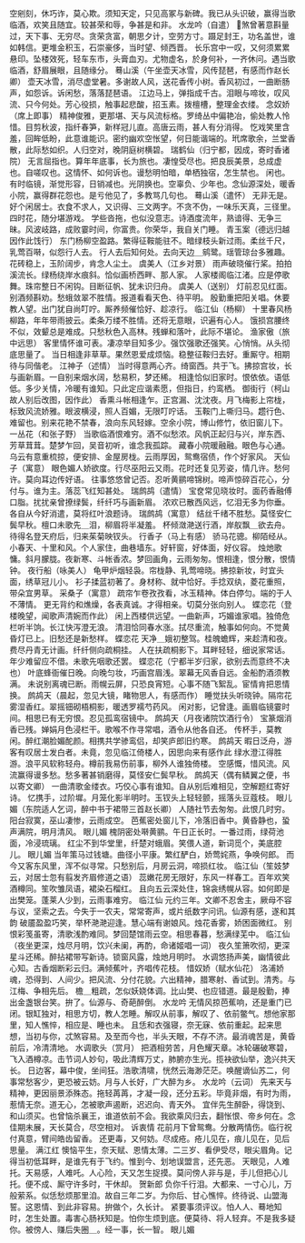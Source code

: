 <!-- { "loadSidebar": true } -->
空剜刻，休巧诈，莫心欺。须知天定，只见高冢与新碑。我已从头识破，赢得当歌临酒，欢笑且随宜。较甚荣和辱，争甚是和非。 
水龙吟（自遣）
煞曾著意斟量过，天下事、无穷尽。贪荣贪富，朝思夕计，空劳方寸。蹑足封王，功名盖世，谁如韩信。更堆金积玉，石崇豪侈，当时望、倾西晋。 
长乐宫中一叹，又何须累累悬印。坠楼效死，轻车东市，头膏血刃。尤物虚名，於身何补，一齐休问。遇当歌临酒，舒眉展眼，且随缘分。 
蓦山溪（午坐壶天冰雪，风传琵琶，有感而作赵长卿）
壶天冰雪，消尽虚堂暑。多谢故人风，送花香传小树。香风初过，一曲断肠声，如怨诉。诉闲愁，落落琵琶语。 
江边马上，弹指成千古。泪眼与啼妆，叹风流、只今何处。芳心役损，触事起悲酸，招玉素。拨檀槽，整理金衣缕。 
念奴娇（席上即事）
精神俊雅，更那堪、天与风流标格。罗绮丛中偏艳冶，偷处教人怜惜。目剪秋波，指纤春笋，新样冠儿直。高唐云雨，甚人有分消得。 
忔戏笑里含羞，回眸低盼，此意谁能识。密约幽欢空怅望，何日能谐端的。玳席歌余，兰堂香散，此际愁如织。人归空对，晚阴庭树横碧。 
瑞鹤仙（归宁都，因成，寄时香诸院）
无言屈指也。算年年底事，长为旅也。凄惶受尽也。把良辰美景，总成虚也。自嗟叹也。这情怀、如何诉也。谩愁明怕暗，单栖独宿，怎生禁也。 
闲也。有时临镜，渐觉形容，日销减也。光阴换也。空辜负、少年也。念仙源深处，暖香小院，赢得群花怨也。是亏他见了，多教骂几句也。 
蓦山溪（遣怀）
无非无是。好个闲居士。衣食不求人，又识得、三文两字。不贪不伪，一味乐天真，三径里。四时花，随分堪游戏。 
学些沓拖，也似没意志。诗酒度流年，熟谙得、无争三昧。风波岐路，成败霎时间，你富贵。你荣华，我自关门睡。 
青玉案（德远归越因作此饯行）
东门杨柳空盈路。繁得征鞍能驻不。暗绿枝头新过雨。柔丝千尺，乳莺百啭，似怨行人去。 
行人去后知何处。去向天边＿鹓鹭。瑶管琼台多雅趣。花砖稳上，玉阶阔步，肯念人尘土。 
虞美人（江乡对景）
雨声破晓催行桨。拍拍溪流长。绿杨绕岸水痕斜。恰似画桥西畔、那人家。 
人家楼阁临江渚。应是停歌舞。珠帘整日不闲钩。目断征帆、犹未识归舟。 
虞美人（送别）
灯前忍见红面。别酒频斟劝。愁蛾敛翠不胜情。报道看看天色、待平明。 
殷勤重把阳关唱。休要教人望。出门犹自尚叮咛。厮养频催恰好、趁凉行。 
临江仙（杨柳）
十里春风杨柳路，年年带雨披云。柔条万缕不胜情。还将无意眼，识遍有心人。 
饿损宫腰终不似，效颦总是难成。只愁秋色入高林。残蝉和落叶，此际不堪论。 
渔家傲（旅中远思）
客里情怀谁可表。凄凉举目知多少。强饮强歌还强笑。心悄悄。从头彻底思量了。 
当日相逢非草草。果然恩爱成烦恼。稳整征鞍归去好。重厮守。相期待与同偕老。 
江神子（述情）
当时得意两心齐。绮窗西。共于飞。拂掠宫妆，长与画新眉。一自别来烟水阔，愁易积，梦还稀。 
相逢恰似旧家时。恨依依。语低低。多少关情，冷暖有谁知。只此定应谐素愿，但指日，约鸾栖。 
御街行（柯山故人别后改图，因作此）
香熏斗帐相逢乍。正宫漏、沈沈夜。月飞梅影上帘栊，标致风流娇雅。眼波横浸，照人百媚，无限叮咛话。 
玉鞍门上嘶归马。趱行色、难留也。别来花艳不禁春，浪向东风轻嫁。空余小院，博山修竹，依旧窗儿下。 
一丛花（和张子野）
当歌临酒恨难穷。酒不似愁浓。风帆正起归与兴，岸东西、芳草茸茸。楚梦乍回，吴音初听，谁念我孤踪。 
藏春小院暖融融。眼色与心通。乌云有意重梳掠，便安排、金屋房栊。云雨厚因，鸳鸯宿债，作个好家风。 
天仙子（寓意）
眼色媚人娇欲度。行尽巫阳云又雨。花时还复见芳姿，情几许。愁何许。莫向耳边传好语。 
往事悠悠曾记否。忍听黄鹂啼锦树。啼声惊碎百花心，分付与。谁为主。落蕊飞红知甚处。 
瑞鹧鸪（遣情）
宝奁常见晓妆时。面药香融傅口脂。扰扰亲曾撩绿鬓，纤纤巧与画新眉。 
浓欢已散西风远，忆泪无多为你垂。各自从今好消遣，莫将红叶浪题诗。 
瑞鹧鸪（寓意）
结丝千绪不胜愁。莫怪安仁鬓早秋。檀口未歌先＿泪，柳眉将半凝羞。 
杯倾潋滟送行酒，岸舣飘＿欲去舟。待得名登天府后，归来茱菊映钗头。 
行香子（马上有感）
骄马花骢。柳陌经从。小春天、十里和风。个人家住，曲巷墙东。好轩窗，好体面，好仪容。 
烛灺歌慵。斜月朦胧。夜新寒、斗帐香浓。梦回画角，云雨匆匆。恨相逢，恨分散，恨情钟。 
夜行船（咏美人）
龟甲炉烟轻袅。帘栊静、乳莺啼晓。拂掠新妆，时宜头面，绣草冠儿小。 
衫子揉蓝初著了。身材称、就中恰好。手捻双纨，菱花重照，带朵宜男草。 
采桑子（寓意）
疏帘乍卷孜孜看，冰玉精神。体白停匀。端的于人不薄情。 
更无背约和燋燥，各表真诚。才得相亲。切莫分张向别人。 
蝶恋花（登楼晚望，闻歌声清婉而作此）
闲上西楼供远望。一曲新声，巧媚谁家唱。独倚危栏听半饷。长江快泻澄无浪。 
清泪恰同春水涨。拭尽重流，触事如何向。不觉黄昏灯已上。旧愁还是新愁样。 
蝶恋花
天净＿娥初整驾。桂魄蟾辉，来趁清和夜。费尽丹青无计画。纤纤侧向疏桐挂。 
人在扶疏桐影下。耳畔轻轻，细说家常话。年少难留应不借。未歌先咽歌还罢。 
蝶恋花（宁都半岁归家，欲别去而意终不决也）
叶底蜂衙催日晚。向晚匀妆，巧画宫眉浅。翠幕无风香自远。金船酌酒须教满。 
未说别离魂已断。雨幌云屏，只恐良宵短。心事不随飞絮乱。宦情肯把恩情换。 
鹧鸪天（晨起，忽见大镜，睹物思人，有感而作）
睡觉扶头听晓钟。隔帘花雾湿香红。翠摇钿砌梧桐影，暖透罗襦芍药风。 
闲对影，记曾逢。画眉临镜霎时间。相思已有无穷恨。忍见孤鸾宿镜中。 
鹧鸪天（月夜诸院饮酒行令）
宝篆烟消香已残。婵娟月色浸栏干。歌喉不作寻常唱，酒令从他各自还。 
传杯手，莫教闲。醉红潮脸媚酡颜。相携共学骖鸾侣，却笑庐郎旧约寒。 
鹧鸪天
暇日泛舟，游客有叹居士发白者。未竟，忽见临江倚楼人，因思向来有感作此 
绿水澄江得胜游。浪平风软称轻舟。樽前我易伤前事，柳外人谁独倚楼。 
空感慨，惜风流。风流赢得谩多愁。愁多著甚销磨得，莫怪安仁鬓早秋。 
鹧鸪天（偶有鳞翼之便，书以寄文卿）
一曲清歌金缕衣。巧佼心事有谁知。自从别后难相见，空解题红寄好诗。 
忆携手，过阶墀。月笼化影半明时。玉钗头上轻轻颤，摇落头豆蔻枝。 
眼儿媚（东院适人乞词，醉中书于裙带三首赵长卿）
人随社节去匆匆。此恨几时穷。阳台寂寞，巫山凄惨，云雨成空。 
芭蕉密处窗儿下，冷落旧香中。黄昏静也，蛩声满院，明月清风。 
眼儿媚
槐阴密处啭黄鹂。午日正长时。一番过雨，绿荷池面，冷浸琉璃。 
红尘不到华堂里，纤楚对蛾眉。笑偎人道，新词觅个，美底腔儿。 
眼儿媚
当年策马过钱塘。曲径小平康。繁红酽白，娇莺姹燕，争唤何郎。 
而今又客东风里，浑不似寻常。只愁别后，月房云洞，啼损红妆。 
临江仙（笙妓梦云，对居士忽有翦发齐眉修道之语）
蕊嫩花房无限好，东风一样春工。百年欢笑酒樽同。笙吹雏凤语，裙染石榴红。 
且向五云深处住，锦衾绣幌从容。如何即是出樊笼。蓬莱人少到，云雨事难穷。 
临江仙
元约三年。文卿不忍舍主，厥母不容与议，坚索之去。今失于一农夫，常常寄声，或片纸数字问讯。仙源有感，遂和其韵 
破靥盈盈巧笑，举杯滟滟迎逢。慧心端有谢娘风。烛花香雾，娇困面微红。 
别恨彩笺虽寄，清歌浅酌难同。梦回楚馆雨云空。相思春暮，愁满绿芜中。 
临江仙（夜坐更深，烛尽月明，饮兴未阑，再酌，命诸姬唱一词）
夜久笙箫吹彻，更深星斗还稀。醉拈裙带写新诗。锁窗风露，烛灺月明时。 
水调悠扬声美，幽情彼此心知。古香烟断彩云归。满倾蕉叶，齐唱传花枝。 
惜奴娇（赋水仙花）
洛浦娇魂，恐得到、人间少。把风流、分付花貌。六出精神，腊寒射、香试到。清秀。与江梅、争相先后。 
檐＿粗疏，怎似妖娆体调。比山樊、也应错道。最是殷勤，捧出金盏银台笑。拚了。仙源与、奇葩醉倒。 
水龙吟
无情风掠芭蕉响，还是重门已闭。银缸独对，相思方切，教人怎睡。解叹从前事，解叹了、依前鳖气。想他家那里，知人憔悴，相应是、睡也未。 
且恁和衣强寝，奈无寐、依前重起。起来思想，当初与你，忒煞容易。及至而今也，半头天眼，不存不济。最消魂苦是，黄昏前后，冷清清地。 
水调歌头（赏月）
把酒相劳苦，月色耀天章。冰轮碾破寒碧，飞入酒樽凉。击节词人妙句，吸此清辉万丈，肺腑亦生光。揽袂欲仙举，逸兴共天长。 
日边客，幕中俊，坐间狂。浩歌清啸，恍然云海渺茫茫。唤醒谪仙苏二，何事常愁客少，更恐被云妨。月与人长好，广大醉为乡。 
水龙吟（云词）
先来天与精神，更因丽景添殊态。拖轻苒苒，才凝一段，还分五彩。毕竟非烟，有时为雨，惹情无奈。道无心，怎被歌声遏断，迟迟向、青天外。 
宜伴先生醉卧，得饶到、和山须买。也曾恼杀襄王，谁道依前不会。我欲乘风归去，翻怅恨、帝乡何在。念佳期未展，天长莫合，尽空相对。 
诉衷情
花前月下曾鸳鸯。分散两情伤。临行祝付真意，臂间皓齿留香。 
还更毒，又何妨。尽成疮。疮儿见在，痕儿见在，见后思量。 
满江红
懊恼平生，奈天赋、恩情太薄。二三岁、看伊受尽，眼尖眉角。记得当初低耳畔，是谁先有于飞约。惟到今、划地误盟言，还先恶。 
天眼见，人难托。天易感，人难吒。人心险，天又怎生捉摸。莫问傍人非与是，手儿但把心儿托。便不成、厮守许多时，干休却。 
贺新郎
负你千行泪。大都来、一寸心儿，万般萦系。似恁愁烦那里洎。故自三年二岁。为你后、甘心憔悴。终待说、山盟海誓。这恩情、到此非容易。拚做个，久长计。 
紧要事须评议。怕人人、蓦地知时，怎生处置。毒害心肠袄知是。怕你生烦到底。便莫待、将人轻弃。不是我多疑你。被傍人、赚后失圈＿。经一事，长一智。 
眼儿媚
